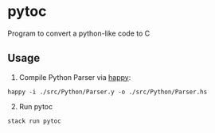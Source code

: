 # pytoc

Program to convert a python-like code to C

## Usage

1) Compile Python Parser via [happy](https://hackage.haskell.org/package/happy):
```shell
happy -i ./src/Python/Parser.y -o ./src/Python/Parser.hs
```
2) Run pytoc
```shell
stack run pytoc
```